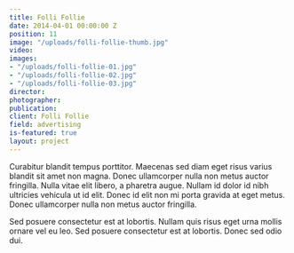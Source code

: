 ```yaml
---
title: Folli Follie
date: 2014-04-01 00:00:00 Z
position: 11
image: "/uploads/folli-follie-thumb.jpg"
video: 
images:
- "/uploads/folli-follie-01.jpg"
- "/uploads/folli-follie-02.jpg"
- "/uploads/folli-follie-03.jpg"
director: 
photographer: 
publication: 
client: Folli Follie
field: advertising
is-featured: true
layout: project
---
```


Curabitur blandit tempus porttitor. Maecenas sed diam eget risus varius blandit sit amet non magna. Donec ullamcorper nulla non metus auctor fringilla. Nulla vitae elit libero, a pharetra augue. Nullam id dolor id nibh ultricies vehicula ut id elit. Donec id elit non mi porta gravida at eget metus. Donec ullamcorper nulla non metus auctor fringilla.

Sed posuere consectetur est at lobortis. Nullam quis risus eget urna mollis ornare vel eu leo. Sed posuere consectetur est at lobortis. Donec sed odio dui.